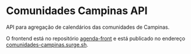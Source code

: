 # Comunidades Campinas API
API para agregação de calendários das comunidades de Campinas.

O frontend está no repositório [agenda-front](https://github.com/comunidadescampinas/agenda-front) e está publicado no endereço [comunidades-campinas.surge.sh](https://comunidades-campinas.surge.sh/).
